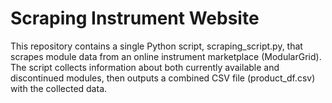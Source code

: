 # Scraping Instrument Website

This repository contains a single Python script, scraping_script.py, that scrapes module data from an online instrument marketplace (ModularGrid). The script collects information about both currently available and discontinued modules, then outputs a combined CSV file (product_df.csv) with the collected data.
